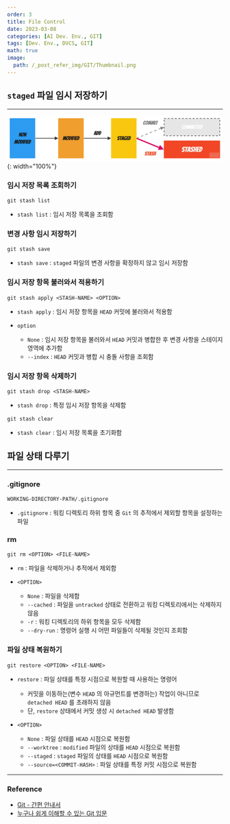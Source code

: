 ```yaml
---
order: 3
title: File Control
date: 2023-03-08
categories: [AI Dev. Env., GIT]
tags: [Dev. Env., DVCS, GIT]
math: true
image:
  path: /_post_refer_img/GIT/Thumbnail.png
---
```


## `staged` 파일 임시 저장하기
-----

![01](/_post_refer_img/GIT/03-01.jpg){: width="100%"}

### 임시 저장 목록 조회하기

```
git stash list 
```

- `stash list` : 임시 저장 목록을 조회함

### 변경 사항 임시 저장하기

```
git stash save
```

- `stash save` : `staged` 파일의 변경 사항을 확정하지 않고 임시 저장함

### 임시 저장 항목 불러와서 적용하기

```
git stash apply <STASH-NAME> <OPTION>
```
  
- `stash apply` : 임시 저장 항목을 `HEAD` 커밋에 불러와서 적용함

- `option`
    - `None` : 임시 저장 항목을 불러와서 `HEAD` 커밋과 병합한 후 변경 사항을 스테이지 영역에 추가함
    - `--index` : `HEAD` 커밋과 병합 시 충돌 사항을 조회함

### 임시 저장 항목 삭제하기

```
git stash drop <STASH-NAME>
```

- `stash drop` : 특정 임시 저장 항목을 삭제함

```
git stash clear
```

- `stash clear` : 임시 저장 목록을 초기화함

## 파일 상태 다루기
-----

### .gitignore

```
WORKING-DIRECTORY-PATH/.gitignore
```

- `.gitignore` : 워킹 디렉토리 하위 항목 중 `Git` 의 추적에서 제외할 항목을 설정하는 파일

### rm

```
git rm <OPTION> <FILE-NAME>
```

- `rm` : 파일을 삭제하거나 추적에서 제외함

- `<OPTION>`
  - `None` : 파일을 삭제함
  - `--cached` : 파일을 `untracked` 상태로 전환하고 워킹 디렉토리에서는 삭제하지 않음
  - `-r` : 워킹 디렉토리의 하위 항목을 모두 삭제함
  - `--dry-run` : 명령어 실행 시 어떤 파일들이 삭제될 것인지 조회함

### 파일 상태 복원하기

```
git restore <OPTION> <FILE-NAME>
```

- `restore` : 파일 상태를 특정 시점으로 복원할 때 사용하는 명령어
  - 커밋을 이동하는(변수 `HEAD` 의 아규먼트를 변경하는) 작업이 아니므로 `detached HEAD` 를 초래하지 않음
  - 단, `restore` 상태에서 커밋 생성 시 `detached HEAD` 발생함

- `<OPTION>`
  - `None` : 파일 상태를 `HEAD` 시점으로 복원함
  - `--worktree` : `modified` 파일의 상태를 `HEAD` 시점으로 복원함
  - `--staged` : `staged` 파일의 상태를 `HEAD` 시점으로 복원함
  - `--source=<COMMIT-HASH>` : 파일 상태를 특정 커밋 시점으로 복원함

-----

### Reference

- [Git - 간편 안내서](https://rogerdudler.github.io/git-guide/index.ko.html)
- [누구나 쉽게 이해할 수 있는 Git 입문](https://backlog.com/git-tutorial/kr/)